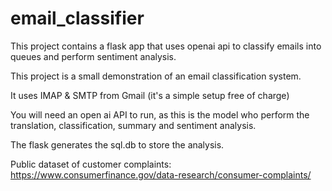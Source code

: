# email_classifier
This project contains a flask app that uses openai api to classify emails into queues and perform sentiment analysis. 

This project is a small demonstration of an email classification system.

It uses IMAP & SMTP from Gmail (it's a simple setup free of charge)

You will need an open ai API to run, as this is the model who perform the translation, classification, summary and sentiment analysis. 

The flask generates the sql.db to store the analysis. 

Public dataset of customer complaints: https://www.consumerfinance.gov/data-research/consumer-complaints/
